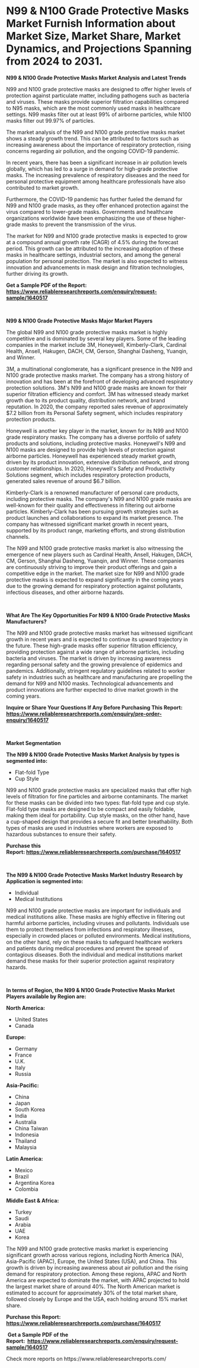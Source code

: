 <p><h1>N99 & N100 Grade Protective Masks Market Furnish Information about Market Size, Market Share, Market Dynamics, and Projections Spanning from 2024 to 2031.</h1></p><p><strong>N99 & N100 Grade Protective Masks Market Analysis and Latest Trends</strong></p>
<p><p>N99 and N100 grade protective masks are designed to offer higher levels of protection against particulate matter, including pathogens such as bacteria and viruses. These masks provide superior filtration capabilities compared to N95 masks, which are the most commonly used masks in healthcare settings. N99 masks filter out at least 99% of airborne particles, while N100 masks filter out 99.97% of particles.</p><p>The market analysis of the N99 and N100 grade protective masks market shows a steady growth trend. This can be attributed to factors such as increasing awareness about the importance of respiratory protection, rising concerns regarding air pollution, and the ongoing COVID-19 pandemic.</p><p>In recent years, there has been a significant increase in air pollution levels globally, which has led to a surge in demand for high-grade protective masks. The increasing prevalence of respiratory diseases and the need for personal protective equipment among healthcare professionals have also contributed to market growth.</p><p>Furthermore, the COVID-19 pandemic has further fueled the demand for N99 and N100 grade masks, as they offer enhanced protection against the virus compared to lower-grade masks. Governments and healthcare organizations worldwide have been emphasizing the use of these higher-grade masks to prevent the transmission of the virus.</p><p>The market for N99 and N100 grade protective masks is expected to grow at a compound annual growth rate (CAGR) of 4.5% during the forecast period. This growth can be attributed to the increasing adoption of these masks in healthcare settings, industrial sectors, and among the general population for personal protection. The market is also expected to witness innovation and advancements in mask design and filtration technologies, further driving its growth.</p></p>
<p><strong>Get a Sample PDF of the Report:&nbsp; <a href="https://www.reliableresearchreports.com/enquiry/request-sample/1640517">https://www.reliableresearchreports.com/enquiry/request-sample/1640517</a></strong></p>
<p>&nbsp;</p>
<p><strong>N99 & N100 Grade Protective Masks Major Market Players</strong></p>
<p><p>The global N99 and N100 grade protective masks market is highly competitive and is dominated by several key players. Some of the leading companies in the market include 3M, Honeywell, Kimberly-Clark, Cardinal Health, Ansell, Hakugen, DACH, CM, Gerson, Shanghai Dasheng, Yuanqin, and Winner.</p><p>3M, a multinational conglomerate, has a significant presence in the N99 and N100 grade protective masks market. The company has a strong history of innovation and has been at the forefront of developing advanced respiratory protection solutions. 3M's N99 and N100 grade masks are known for their superior filtration efficiency and comfort. 3M has witnessed steady market growth due to its product quality, distribution network, and brand reputation. In 2020, the company reported sales revenue of approximately $7.2 billion from its Personal Safety segment, which includes respiratory protection products.</p><p>Honeywell is another key player in the market, known for its N99 and N100 grade respiratory masks. The company has a diverse portfolio of safety products and solutions, including protective masks. Honeywell's N99 and N100 masks are designed to provide high levels of protection against airborne particles. Honeywell has experienced steady market growth, driven by its product innovation, extensive distribution network, and strong customer relationships. In 2020, Honeywell's Safety and Productivity Solutions segment, which includes respiratory protection products, generated sales revenue of around $6.7 billion.</p><p>Kimberly-Clark is a renowned manufacturer of personal care products, including protective masks. The company's N99 and N100 grade masks are well-known for their quality and effectiveness in filtering out airborne particles. Kimberly-Clark has been pursuing growth strategies such as product launches and collaborations to expand its market presence. The company has witnessed significant market growth in recent years, supported by its product range, marketing efforts, and strong distribution channels.</p><p>The N99 and N100 grade protective masks market is also witnessing the emergence of new players such as Cardinal Health, Ansell, Hakugen, DACH, CM, Gerson, Shanghai Dasheng, Yuanqin, and Winner. These companies are continuously striving to improve their product offerings and gain a competitive edge in the market. The market size for N99 and N100 grade protective masks is expected to expand significantly in the coming years due to the growing demand for respiratory protection against pollutants, infectious diseases, and other airborne hazards.</p></p>
<p>&nbsp;</p>
<p><strong>What Are The Key Opportunities For N99 & N100 Grade Protective Masks Manufacturers?</strong></p>
<p><p>The N99 and N100 grade protective masks market has witnessed significant growth in recent years and is expected to continue its upward trajectory in the future. These high-grade masks offer superior filtration efficiency, providing protection against a wide range of airborne particles, including bacteria and viruses. The market is driven by increasing awareness regarding personal safety and the growing prevalence of epidemics and pandemics. Additionally, stringent regulatory guidelines related to worker safety in industries such as healthcare and manufacturing are propelling the demand for N99 and N100 masks. Technological advancements and product innovations are further expected to drive market growth in the coming years.</p></p>
<p><strong>Inquire or Share Your Questions If Any Before Purchasing This Report: <a href="https://www.reliableresearchreports.com/enquiry/pre-order-enquiry/1640517">https://www.reliableresearchreports.com/enquiry/pre-order-enquiry/1640517</a></strong></p>
<p>&nbsp;</p>
<p><strong>Market Segmentation</strong></p>
<p><strong>The N99 & N100 Grade Protective Masks Market Analysis by types is segmented into:</strong></p>
<p><ul><li>Flat-fold Type</li><li>Cup Style</li></ul></p>
<p><p>N99 and N100 grade protective masks are specialized masks that offer high levels of filtration for fine particles and airborne contaminants. The market for these masks can be divided into two types: flat-fold type and cup style. Flat-fold type masks are designed to be compact and easily foldable, making them ideal for portability. Cup style masks, on the other hand, have a cup-shaped design that provides a secure fit and better breathability. Both types of masks are used in industries where workers are exposed to hazardous substances to ensure their safety.</p></p>
<p><strong>Purchase this Report:&nbsp;<a href="https://www.reliableresearchreports.com/purchase/1640517">https://www.reliableresearchreports.com/purchase/1640517</a></strong></p>
<p>&nbsp;</p>
<p><strong>The N99 & N100 Grade Protective Masks Market Industry Research by Application is segmented into:</strong></p>
<p><ul><li>Individual</li><li>Medical Institutions</li></ul></p>
<p><p>N99 and N100 grade protective masks are important for individuals and medical institutions alike. These masks are highly effective in filtering out harmful airborne particles, including viruses and pollutants. Individuals use them to protect themselves from infections and respiratory illnesses, especially in crowded places or polluted environments. Medical institutions, on the other hand, rely on these masks to safeguard healthcare workers and patients during medical procedures and prevent the spread of contagious diseases. Both the individual and medical institutions market demand these masks for their superior protection against respiratory hazards.</p></p>
<p>&nbsp;</p>
<p><strong>In terms of Region, the N99 & N100 Grade Protective Masks Market Players available by Region are:</strong></p>
<p>
    <p> <strong> North America: </strong>
        <ul>
            <li>United States</li>
            <li>Canada</li>
        </ul>
        </p> 
    <p> <strong> Europe: </strong>
        <ul>
            <li>Germany</li>
            <li>France</li>
            <li>U.K.</li>
            <li>Italy</li>
            <li>Russia</li>
        </ul>
        </p> 
    <p> <strong> Asia-Pacific: </strong>
        <ul>
            <li>China</li>
            <li>Japan</li>
            <li>South Korea</li>
            <li>India</li>
            <li>Australia</li>
            <li>China Taiwan</li>
            <li>Indonesia</li>
            <li>Thailand</li>
            <li>Malaysia</li>
        </ul>
        </p> 
    <p> <strong> Latin America: </strong>
        <ul>
            <li>Mexico</li>
            <li>Brazil</li>
            <li>Argentina Korea</li>
            <li>Colombia</li>
        </ul>
        </p> 
    <p> <strong> Middle East & Africa: </strong>
        <ul>
            <li>Turkey</li>
            <li>Saudi</li>
            <li>Arabia</li>
            <li>UAE</li>
            <li>Korea</li>
        </ul>
    </p>
    </p>
<p><p>The N99 and N100 grade protective masks market is experiencing significant growth across various regions, including North America (NA), Asia-Pacific (APAC), Europe, the United States (USA), and China. This growth is driven by increasing awareness about air pollution and the rising demand for respiratory protection. Among these regions, APAC and North America are expected to dominate the market, with APAC projected to hold the largest market share of around 40%. The North American market is estimated to account for approximately 30% of the total market share, followed closely by Europe and the USA, each holding around 15% market share.</p></p>
<p><strong>Purchase this Report: <a href="https://www.reliableresearchreports.com/purchase/1640517">https://www.reliableresearchreports.com/purchase/1640517</a></strong></p>
<p>&nbsp;<strong>Get a Sample PDF of the Report:&nbsp;&nbsp;<a href="https://www.reliableresearchreports.com/enquiry/request-sample/1640517">https://www.reliableresearchreports.com/enquiry/request-sample/1640517</a></strong></p>
<p><strong></strong></p>
<p>Check more reports on https://www.reliableresearchreports.com/</p>